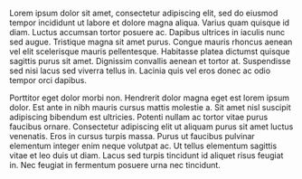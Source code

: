Lorem ipsum dolor sit amet, consectetur adipiscing elit, sed do eiusmod tempor incididunt ut labore et dolore magna aliqua. Varius quam quisque id diam. Luctus accumsan tortor posuere ac. Dapibus ultrices in iaculis nunc sed augue. Tristique magna sit amet purus. Congue mauris rhoncus aenean vel elit scelerisque mauris pellentesque. Habitasse platea dictumst quisque sagittis purus sit amet. Dignissim convallis aenean et tortor at. Suspendisse sed nisi lacus sed viverra tellus in. Lacinia quis vel eros donec ac odio tempor orci dapibus.

Porttitor eget dolor morbi non. Hendrerit dolor magna eget est lorem ipsum dolor. Est ante in nibh mauris cursus mattis molestie a. Sit amet nisl suscipit adipiscing bibendum est ultricies. Potenti nullam ac tortor vitae purus faucibus ornare. Consectetur adipiscing elit ut aliquam purus sit amet luctus venenatis. Eros in cursus turpis massa. Purus ut faucibus pulvinar elementum integer enim neque volutpat ac. Ut tellus elementum sagittis vitae et leo duis ut diam. Lacus sed turpis tincidunt id aliquet risus feugiat in. Nec feugiat in fermentum posuere urna nec tincidunt.
